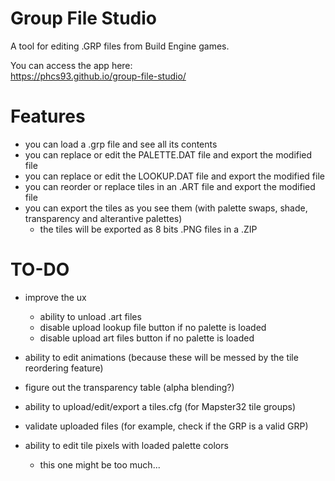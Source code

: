 # Group File Studio

A tool for editing .GRP files from Build Engine games.

You can access the app here:  
https://phcs93.github.io/group-file-studio/

# Features

- you can load a .grp file and see all its contents
- you can replace or edit the PALETTE.DAT file and export the modified file
- you can replace or edit the LOOKUP.DAT file and export the modified file
- you can reorder or replace tiles in an .ART file and export the modified file
- you can export the tiles as you see them (with palette swaps, shade, transparency and alterantive palettes)
    - the tiles will be exported as 8 bits .PNG files in a .ZIP

# TO-DO

- improve the ux
    - ability to unload .art files
    - disable upload lookup file button if no palette is loaded
    - disable upload art files button if no palette is loaded

- ability to edit animations (because these will be messed by the tile reordering feature)
- figure out the transparency table (alpha blending?)
- ability to upload/edit/export a tiles.cfg (for Mapster32 tile groups)
- validate uploaded files (for example, check if the GRP is a valid GRP)

- ability to edit tile pixels with loaded palette colors
    - this one might be too much...